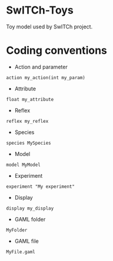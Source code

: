 # SwITCh-Toys
Toy model used by SwITCh project.

# Coding conventions
 - Action and parameter
 ```gaml 
 action my_action(int my_param)
 ```
 - Attribute
 ```gaml
 float my_attribute
 ```
 - Reflex
 ```gaml
 reflex my_reflex
 ```
 - Species
 ```gaml
 species MySpecies
 ```
 - Model
 ```gaml
 model MyModel
 ```
 - Experiment
 ```gaml
 experiment "My experiment"
 ```
 - Display
 ```gaml
 display my_display
 ```
 - GAML folder
 ```
 MyFolder
 ```
  - GAML file
 ```
 MyFile.gaml
 ```
